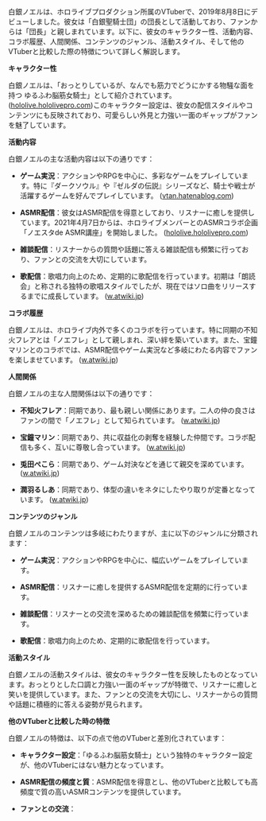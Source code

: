 白銀ノエルは、ホロライブプロダクション所属のVTuberで、2019年8月8日にデビューしました。彼女は「白銀聖騎士団」の団長として活動しており、ファンからは「団長」と親しまれています。以下に、彼女のキャラクター性、活動内容、コラボ履歴、人間関係、コンテンツのジャンル、活動スタイル、そして他のVTuberと比較した際の特徴について詳しく解説します。

**キャラクター性**

白銀ノエルは、「おっとりしているが、なんでも筋力でどうにかする物騒な面を持つ ゆるふわ脳筋女騎士」として紹介されています。 ([hololive.hololivepro.com](https://hololive.hololivepro.com/talents/shirogane-noel/?utm_source=openai))このキャラクター設定は、彼女の配信スタイルやコンテンツにも反映されており、可愛らしい外見と力強い一面のギャップがファンを魅了しています。

**活動内容**

白銀ノエルの主な活動内容は以下の通りです：

- **ゲーム実況**：アクションやRPGを中心に、多彩なゲームをプレイしています。特に『ダークソウル』や『ゼルダの伝説』シリーズなど、騎士や戦士が活躍するゲームを好んでプレイしています。 ([vtan.hatenablog.com](https://vtan.hatenablog.com/entry/2024/01/04/233419?utm_source=openai))

- **ASMR配信**：彼女はASMR配信を得意としており、リスナーに癒しを提供しています。2021年4月7日からは、ホロライブメンバーとのASMRコラボ企画「ノエスタde ASMR講座」を開始しました。 ([hololive.hololivepro.com](https://hololive.hololivepro.com/talents/shirogane-noel/?utm_source=openai))

- **雑談配信**：リスナーからの質問や話題に答える雑談配信も頻繁に行っており、ファンとの交流を大切にしています。

- **歌配信**：歌唱力向上のため、定期的に歌配信を行っています。初期は「朗読会」と称される独特の歌唱スタイルでしたが、現在ではソロ曲をリリースするまでに成長しています。 ([w.atwiki.jp](https://w.atwiki.jp/aniwotawiki/pages/44655.html?utm_source=openai))

**コラボ履歴**

白銀ノエルは、ホロライブ内外で多くのコラボを行っています。特に同期の不知火フレアとは「ノエフレ」として親しまれ、深い絆を築いています。また、宝鐘マリンとのコラボでは、ASMR配信やゲーム実況など多岐にわたる内容でファンを楽しませています。 ([w.atwiki.jp](https://w.atwiki.jp/aniwotawiki/pages/44655.html?utm_source=openai))

**人間関係**

白銀ノエルの主な人間関係は以下の通りです：

- **不知火フレア**：同期であり、最も親しい関係にあります。二人の仲の良さはファンの間で「ノエフレ」として知られています。 ([w.atwiki.jp](https://w.atwiki.jp/aniwotawiki/pages/44655.html?utm_source=openai))

- **宝鐘マリン**：同期であり、共に収益化の剥奪を経験した仲間です。コラボ配信も多く、互いに尊敬し合っています。 ([w.atwiki.jp](https://w.atwiki.jp/aniwotawiki/pages/44655.html?utm_source=openai))

- **兎田ぺこら**：同期であり、ゲーム対決などを通じて親交を深めています。 ([w.atwiki.jp](https://w.atwiki.jp/aniwotawiki/pages/44655.html?utm_source=openai))

- **潤羽るしあ**：同期であり、体型の違いをネタにしたやり取りが定番となっています。 ([w.atwiki.jp](https://w.atwiki.jp/aniwotawiki/pages/44655.html?utm_source=openai))

**コンテンツのジャンル**

白銀ノエルのコンテンツは多岐にわたりますが、主に以下のジャンルに分類されます：

- **ゲーム実況**：アクションやRPGを中心に、幅広いゲームをプレイしています。

- **ASMR配信**：リスナーに癒しを提供するASMR配信を定期的に行っています。

- **雑談配信**：リスナーとの交流を深めるための雑談配信を頻繁に行っています。

- **歌配信**：歌唱力向上のため、定期的に歌配信を行っています。

**活動スタイル**

白銀ノエルの活動スタイルは、彼女のキャラクター性を反映したものとなっています。おっとりとした口調と力強い一面のギャップが特徴で、リスナーに癒しと笑いを提供しています。また、ファンとの交流を大切にし、リスナーからの質問や話題に積極的に答える姿勢が見られます。

**他のVTuberと比較した時の特徴**

白銀ノエルの特徴は、以下の点で他のVTuberと差別化されています：

- **キャラクター設定**：「ゆるふわ脳筋女騎士」という独特のキャラクター設定が、他のVTuberにはない魅力となっています。

- **ASMR配信の頻度と質**：ASMR配信を得意とし、他のVTuberと比較しても高頻度で質の高いASMRコンテンツを提供しています。

- **ファンとの交流**： 
